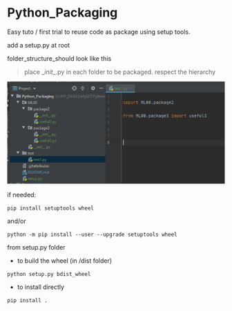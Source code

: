 # Python_Packaging

Easy tuto / first trial to reuse code as package using setup tools.



add a setup.py at root

folder_structure_should look like this

> place \__init__.py in each folder to be packaged. respect the hierarchy

![folder_structure](folder_structure.png)

if needed:

```
pip install setuptools wheel
```

and/or

```
python -m pip install --user --upgrade setuptools wheel
```



from setup.py folder

- to build the wheel (in /dist folder) 

```
python setup.py bdist_wheel
```

- to install directly

```
pip install .
```



